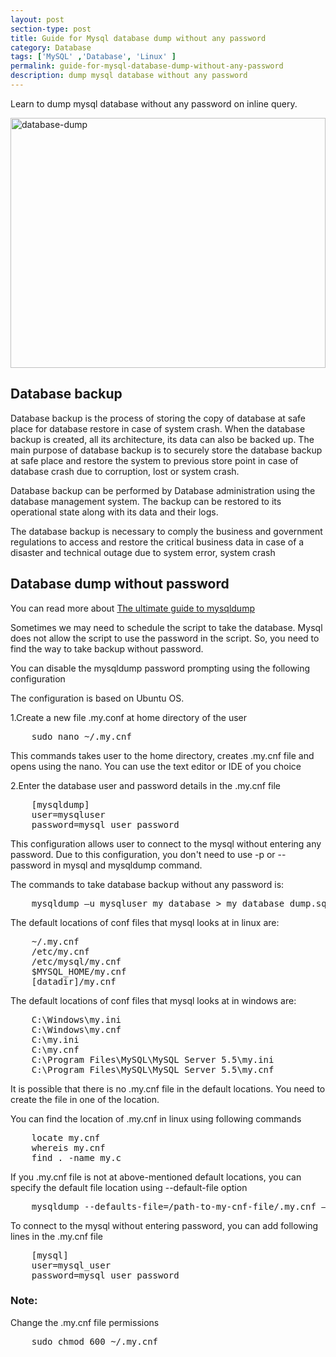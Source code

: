```yaml
---
layout: post
section-type: post
title: Guide for Mysql database dump without any password
category: Database
tags: ['MySQL' ,'Database', 'Linux' ]
permalink: guide-for-mysql-database-dump-without-any-password
description: dump mysql database without any password
---
```

Learn to dump mysql database without any password on inline query.
<!--more-->

<section>
<img src="{{site.baseurl}}/img/posts/database-dump.jpg"
class="img-thumbnail img-rounded" height="400px" width="100%" alt="database-dump">
</section>
<section>

<h2>Database backup</h2>
<p>
<span class="important">Database backup </span> is the process of storing the copy of database at safe place for
database restore in case of system crash. When the database backup is created, all its architecture, its data can also
be backed up. The main purpose of database backup is to securely store the database backup at safe place and restore the
system to previous store point in case of database crash due to corruption, lost or system crash.
</p>
<p>
Database backup can be performed by Database administration using the database management system.  The backup can be
restored to its operational state along with its data and their logs.
</p>
<p>
The database backup is necessary to comply the business and government regulations to access and restore the critical business
data in case of a disaster and technical outage due to system error, system crash
</p>
</section>

<section>

<h2> Database dump without password</h2>

<p>
 You can read more about
<a href="{% post_url 2021-07-01-ultimate-guide-to-mysqldump%}">The ultimate guide to mysqldump</a>
</p>
<p>Sometimes we may need to schedule the script to take the database. Mysql does not allow the script to use the
password in the script. So, you need to find the way to take backup without password.</p>


<p>
You can disable the mysqldump password prompting using the following configuration
</p>

<p>The configuration is based on Ubuntu OS.</p>


</section>

<section>
<p>
1.Create a new file <span class="important">.my.conf</span> at home directory of the user
</p>


<pre class="terminal">
    sudo nano ~/.my.cnf  
</pre>  
<p>This commands takes user to the home directory, creates <span class="important">.my.cnf</span> file and opens using the nano. You can use the text editor
or IDE of you choice</p>


<p>2.Enter the database user and password details in the <span class="important">.my.cnf</span> file</p>



<pre class="terminal">
    [mysqldump]
    user=mysqluser
    password=mysql_user_password   
</pre>    

<p>
This configuration allows user to connect to the mysql without entering any password. Due to this configuration,
you don't need to use <span class="important">-p</span> or <span class="important">--password</span> in mysql and mysqldump command.

</p>

<p>
The commands to take database backup without any password is:
</p>



<pre class="terminal">
    mysqldump –u mysqluser my_database > my_database_dump.sql
</pre>  
</section>


<section>
<p>
The default locations of conf files that mysql looks at in linux are:
</p>



<pre class="terminal">
    ~/.my.cnf
    /etc/my.cnf
    /etc/mysql/my.cnf
    $MYSQL_HOME/my.cnf
    [datadir]/my.cnf
</pre>      

<p>
The default locations of conf files that mysql looks at in windows are:
</p>


<pre class="terminal">
    C:\Windows\my.ini
    C:\Windows\my.cnf
    C:\my.ini
    C:\my.cnf
    C:\Program Files\MySQL\MySQL Server 5.5\my.ini
    C:\Program Files\MySQL\MySQL Server 5.5\my.cnf
</pre>  
</section>   

<section>
<p>
It is possible that there is no .my.cnf file in the default locations.
You need to create the file in one of the location.
</p>

<p>
You can find the location of .my.cnf in linux using following commands
</p>


<pre class="terminal">
    locate my.cnf
    whereis my.cnf
    find . -name my.c
</pre>      

<p>
If you .my.cnf file is not at above-mentioned default locations, you  can specify the default file location using
<span class="important">--default-file</span> option
</p>



<pre class="terminal">
    mysqldump --defaults-file=/path-to-my-cnf-file/.my.cnf –u mysql_user my_database > my_database_dump.sql
</pre>  
<p>
To connect to the mysql without entering password, you can add following lines in the .my.cnf file
</p>



<pre class="terminal">
    [mysql]
    user=mysql_user
    password=mysql_user_password
</pre>  
</section>


<section>

### Note:
<p>
Change the <span class="important">.my.cnf</span> file permissions
</p>

<pre class="terminal">
    sudo chmod 600 ~/.my.cnf 
</pre>      

</section>
